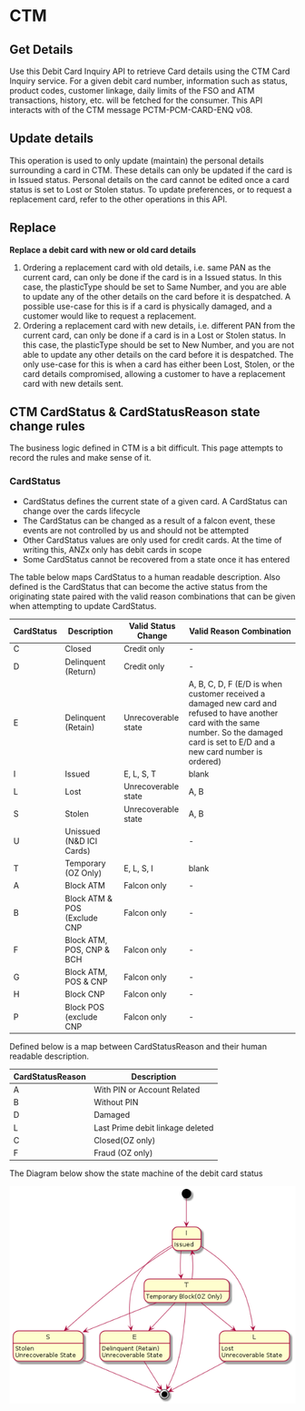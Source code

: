 # CTM

## Get Details

Use this Debit Card Inquiry API to retrieve Card details using the CTM Card Inquiry service. For a given debit card
number, information such as status, product codes, customer linkage, daily limits of the FSO and ATM transactions,
history, etc. will be fetched for the consumer. This API interacts with of the CTM message PCTM-PCM-CARD-ENQ v08.

## Update details

This operation is used to only update (maintain) the personal details surrounding a card in CTM. These details can only
be updated if the card is in Issued status. Personal details on the card cannot be edited once a card status is set to
Lost or Stolen status. To update preferences, or to request a replacement card, refer to the other operations in this
API.

## Replace

**Replace a debit card with new or old card details**

1. Ordering a replacement card with old details, i.e. same PAN as the current card, can only be done if the card is in a
   Issued status. In this case, the plasticType should be set to Same Number, and you are able to update any of the
   other details on the card before it is despatched. A possible use-case for this is if a card is physically damaged,
   and a customer would like to request a replacement.
2. Ordering a replacement card with new details, i.e. different PAN from the current card, can only be done if a card is
   in a Lost or Stolen status. In this case, the plasticType should be set to New Number, and you are not able to update
   any other details on the card before it is despatched. The only use-case for this is when a card has either been
   Lost, Stolen, or the card details compromised, allowing a customer to have a replacement card with new details sent.

## CTM CardStatus & CardStatusReason state change rules

The business logic defined in CTM is a bit difficult. This page attempts to record the rules and make sense of it.

### CardStatus

- CardStatus defines the current state of a given card. A CardStatus can change over the cards lifecycle
- The CardStatus can be changed as a result of a falcon event, these events are not controlled by us and should not be
  attempted
- Other CardStatus values are only used for credit cards. At the time of writing this, ANZx only has debit cards in
  scope
- Some CardStatus cannot be recovered from a state once it has entered

The table below maps CardStatus to a human readable description. Also defined is the CardStatus that can become the
active status from the originating state paired with the valid reason combinations that can be given when attempting to
update CardStatus.

| CardStatus        | Description                  | Valid Status Change        | Valid Reason Combination
|-------------------|------------------------------|----------------------------|---------------------------------------------------------------------------------------------------------------------------------------------------------------------------------------------
| C                 | Closed                       | Credit only                | -
| D                 | Delinquent (Return)          | Credit only                | -
| E                 | Delinquent (Retain)          | Unrecoverable state        | A, B, C, D, F  (E/D is when customer received a damaged new card and refused to have another card with the same number. So the damaged card is set to E/D and a new card number is ordered)
| I                 | Issued                       | E, L, S, T                 | blank
| L                 | Lost                         | Unrecoverable state        | A, B
| S                 | Stolen                       | Unrecoverable state        | A, B
| U                 | Unissued (N&D ICI Cards)     |                            | -
| T                 | Temporary (OZ Only)          | E, L, S, I                 | blank
| A                 | Block ATM                    | Falcon only                | -
| B                 | Block ATM & POS (Exclude CNP | Falcon only                | -
| F                 | Block ATM, POS, CNP & BCH    | Falcon only                | -
| G                 | Block ATM, POS & CNP         | Falcon only                | -
| H                 | Block CNP                    | Falcon only                | -
| P                 | Block POS (exclude CNP       | Falcon only                | -

Defined below is a map between CardStatusReason and their human readable description.

| CardStatusReason  | Description                       |
|-------------------|-----------------------------------|
| A                 | With PIN or Account Related       |
| B                 | Without PIN                       |
| D                 | Damaged                           |
| L                 | Last Prime debit linkage deleted  |
| C                 | Closed(OZ only)                   |
| F                 | Fraud (OZ only)                   |

The Diagram below show the state machine of the debit card status

![Card Status State Diagram](../assets/CardStatusStateDiagram.png)
